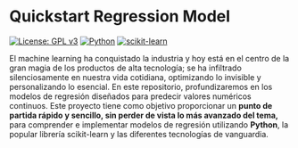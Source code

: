 # Quickstart Regression Model

[![License: GPL v3](https://img.shields.io/badge/License-GPLv3-blue.svg)](https://www.gnu.org/licenses/gpl-3.0)
[![Python](https://img.shields.io/badge/Python-3.6%2B-blue.svg)](https://www.python.org/)
[![scikit-learn](https://img.shields.io/badge/scikit--learn-%E2%89%A51.0-orange.svg)](https://scikit-learn.org/stable/)


El machine learning ha conquistado la industria y hoy está en el centro de la gran magia de los productos de alta tecnología; se ha infiltrado silenciosamente en nuestra vida cotidiana, optimizando lo invisible y personalizando lo esencial. En este repositorio, profundizaremos en los modelos de regresión diseñados para predecir valores numéricos continuos. Este proyecto tiene como objetivo proporcionar un **punto de partida rápido y sencillo, sin perder de vista lo más avanzado del tema,** para comprender e implementar modelos de regresión utilizando **Python**, la popular librería scikit-learn y las diferentes tecnologías de vanguardia. 
